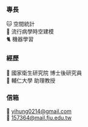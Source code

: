 ### 專長
:cat: 空間統計 \
:tiger2: 流行病學時空建模 \
:cat2: 機器學習

### 經歷
:ant: 國家衛生研究院 博士後研究員 \
:ant: 輔仁大學 助理教授

### 信箱
:ant: yihung0214@gmail.com \
:ant: 157364@mail.fju.edu.tw

